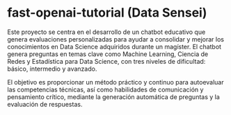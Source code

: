 # fast-openai-tutorial (Data Sensei)
Este proyecto se centra en el desarrollo de un chatbot educativo que genera evaluaciones personalizadas para ayudar a consolidar y mejorar los conocimientos en Data Science adquiridos durante un magíster. El chatbot genera preguntas en temas clave como Machine Learning, Ciencia de Redes y Estadística para Data Science, con tres niveles de dificultad: básico, intermedio y avanzado.

El objetivo es proporcionar un método práctico y continuo para autoevaluar las competencias técnicas, así como habilidades de comunicación y pensamiento crítico, mediante la generación automática de preguntas y la evaluación de respuestas.
